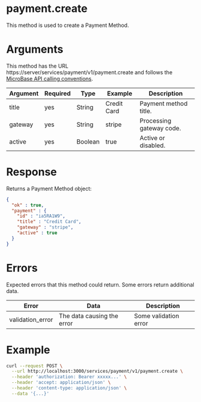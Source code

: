 # payment.create

This method is used to create a Payment Method.

# Arguments

This method has the URL https://server/services/payment/v1/payment.create and
follows the [MicroBase API calling conventions](../calling-conventions.html).

Argument | Required | Type | Example | Description
---------|----------|------|---------|------------
title    | yes | String      | Credit Card     | Payment method title.
gateway  | yes | String      | stripe          | Processing gateway code.   
active   | yes | Boolean     | true            | Active or disabled.


# Response

Returns a Payment Method object:

```json
{
  "ok" : true,
  "payment" : {
    "id" : "ia5RA1W9",
    "title" : "Credit Card",
    "gateway" : "stripe",
    "active" : true
  }
}
```

# Errors

Expected errors that this method could return. Some errors return additional data.

Error | Data | Description
------|------|------------
validation_error | The data causing the error | Some validation error

# Example

```bash
curl --request POST \
  --url http://localhost:3000/services/payment/v1/payment.create \
  --header 'authorization: Bearer xxxxx...' \
  --header 'accept: application/json' \
  --header 'content-type: application/json' \
  --data '{...}'
```
